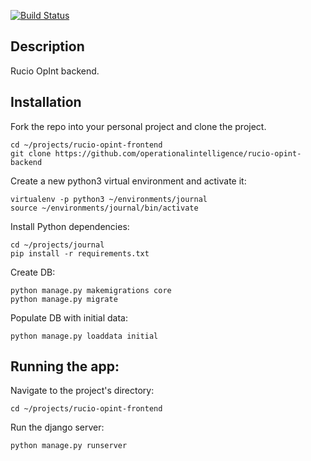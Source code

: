 [![Build Status](https://travis-ci.com/Panos512/rucio-opint-backend-django.svg?token=9WE9v7qSHUzbjJweTfrs&branch=master)](https://travis-ci.com/Panos512/rucio-opint-backend-django)

## Description

Rucio OpInt backend.

## Installation

Fork the repo into your personal project and clone the project.
```commandline
cd ~/projects/rucio-opint-frontend
git clone https://github.com/operationalintelligence/rucio-opint-backend
```

Create a new python3 virtual environment and activate it:
```commandline
virtualenv -p python3 ~/environments/journal
source ~/environments/journal/bin/activate
```


Install Python dependencies:
```commandline
cd ~/projects/journal
pip install -r requirements.txt
```

Create DB:
```commandline
python manage.py makemigrations core
python manage.py migrate
```

Populate DB with initial data:
```commandline
python manage.py loaddata initial
```

## Running the app:
Navigate to the project's directory:
```commandline
cd ~/projects/rucio-opint-frontend
```
Run the django server:
```commandline
python manage.py runserver
```
